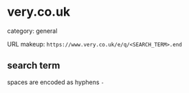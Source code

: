 # very.co.uk

category: general

URL makeup: `https://www.very.co.uk/e/q/<SEARCH_TERM>.end`

## search term
spaces are encoded as hyphens `-`
